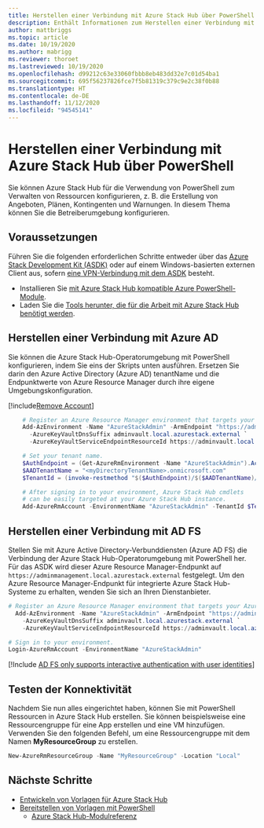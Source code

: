 ```yaml
---
title: Herstellen einer Verbindung mit Azure Stack Hub über PowerShell
description: Enthält Informationen zum Herstellen einer Verbindung mit Azure Stack Hub über PowerShell.
author: mattbriggs
ms.topic: article
ms.date: 10/19/2020
ms.author: mabrigg
ms.reviewer: thoroet
ms.lastreviewed: 10/19/2020
ms.openlocfilehash: d99212c63e33060fbbb8eb483dd32e7c01d54ba1
ms.sourcegitcommit: 695f56237826fce7f5b81319c379c9e2c38f0b88
ms.translationtype: HT
ms.contentlocale: de-DE
ms.lasthandoff: 11/12/2020
ms.locfileid: "94545141"
---
```

# <a name="connect-to-azure-stack-hub-with-powershell"></a>Herstellen einer Verbindung mit Azure Stack Hub über PowerShell

Sie können Azure Stack Hub für die Verwendung von PowerShell zum Verwalten von Ressourcen konfigurieren, z. B. die Erstellung von Angeboten, Plänen, Kontingenten und Warnungen. In diesem Thema können Sie die Betreiberumgebung konfigurieren.

## <a name="prerequisites"></a>Voraussetzungen

Führen Sie die folgenden erforderlichen Schritte entweder über das [Azure Stack Development Kit (ASDK)](../asdk/asdk-connect.md#connect-with-rdp) oder auf einem Windows-basierten externen Client aus, sofern [eine VPN-Verbindung mit dem ASDK](../asdk/asdk-connect.md#connect-with-vpn) besteht.

- Installieren Sie [mit Azure Stack Hub kompatible Azure PowerShell-Module](powershell-install-az-module.md).  
- Laden Sie die [Tools herunter, die für die Arbeit mit Azure Stack Hub benötigt werden](azure-stack-powershell-download.md).  

## <a name="connect-with-azure-ad"></a>Herstellen einer Verbindung mit Azure AD

Sie können die Azure Stack Hub-Operatorumgebung mit PowerShell konfigurieren, indem Sie eins der Skripts unten ausführen. Ersetzen Sie darin den Azure Active Directory (Azure AD) tenantName und die Endpunktwerte von Azure Resource Manager durch ihre eigene Umgebungskonfiguration.

[!include[Remove Account](../../includes/remove-account.md)]

```powershell  
    # Register an Azure Resource Manager environment that targets your Azure Stack Hub instance. Get your Azure Resource Manager endpoint value from your service provider.
    Add-AzEnvironment -Name "AzureStackAdmin" -ArmEndpoint "https://adminmanagement.local.azurestack.external" `
      -AzureKeyVaultDnsSuffix adminvault.local.azurestack.external `
      -AzureKeyVaultServiceEndpointResourceId https://adminvault.local.azurestack.external

    # Set your tenant name.
    $AuthEndpoint = (Get-AzureRmEnvironment -Name "AzureStackAdmin").ActiveDirectoryAuthority.TrimEnd('/')
    $AADTenantName = "<myDirectoryTenantName>.onmicrosoft.com"
    $TenantId = (invoke-restmethod "$($AuthEndpoint)/$($AADTenantName)/.well-known/openid-configuration").issuer.TrimEnd('/').Split('/')[-1]

    # After signing in to your environment, Azure Stack Hub cmdlets
    # can be easily targeted at your Azure Stack Hub instance.
    Add-AzureRmAccount -EnvironmentName "AzureStackAdmin" -TenantId $TenantId
```

## <a name="connect-with-ad-fs"></a>Herstellen einer Verbindung mit AD FS

Stellen Sie mit Azure Active Directory-Verbunddiensten (Azure AD FS) die Verbindung der Azure Stack Hub-Operatorumgebung mit PowerShell her. Für das ASDK wird dieser Azure Resource Manager-Endpunkt auf `https://adminmanagement.local.azurestack.external` festgelegt. Um den Azure Resource Manager-Endpunkt für integrierte Azure Stack Hub-Systeme zu erhalten, wenden Sie sich an Ihren Dienstanbieter.

  ```powershell  
  # Register an Azure Resource Manager environment that targets your Azure Stack Hub instance. Get your Azure Resource Manager endpoint value from your service provider.
    Add-AzEnvironment -Name "AzureStackAdmin" -ArmEndpoint "https://adminmanagement.local.azurestack.external" `
      -AzureKeyVaultDnsSuffix adminvault.local.azurestack.external `
      -AzureKeyVaultServiceEndpointResourceId https://adminvault.local.azurestack.external

  # Sign in to your environment.
  Login-AzureRmAccount -EnvironmentName "AzureStackAdmin"
  ```

[!Include [AD FS only supports interactive authentication with user identities](../includes/note-powershell-adfs.md)]

## <a name="test-the-connectivity"></a>Testen der Konnektivität

Nachdem Sie nun alles eingerichtet haben, können Sie mit PowerShell Ressourcen in Azure Stack Hub erstellen. Sie können beispielsweise eine Ressourcengruppe für eine App erstellen und eine VM hinzufügen. Verwenden Sie den folgenden Befehl, um eine Ressourcengruppe mit dem Namen **MyResourceGroup** zu erstellen.

```powershell  
New-AzureRmResourceGroup -Name "MyResourceGroup" -Location "Local"
```

## <a name="next-steps"></a>Nächste Schritte

- [Entwickeln von Vorlagen für Azure Stack Hub](../user/azure-stack-develop-templates.md)
- [Bereitstellen von Vorlagen mit PowerShell](../user/azure-stack-deploy-template-powershell.md)
  - [Azure Stack Hub-Modulreferenz](/powershell/azure/azure-stack/overview)
